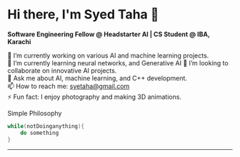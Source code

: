 # Hi there, I'm Syed Taha 👋

**Software Engineering Fellow @ Headstarter AI | CS Student @ IBA, Karachi**

🔭 I’m currently working on various AI and machine learning projects.  
🌱 I’m currently learning neural networks, and Generative AI
👯 I’m looking to collaborate on innovative AI projects.  
💬 Ask me about AI, machine learning, and C++ development.  
📫 How to reach me: [syetaha@gmail.com](mailto:syetaha@gmail.com)  
⚡ Fun fact: I enjoy photography and making 3D animations.

Simple Philosophy

```cpp
while(notDoinganything){
    do something
}
```

---
